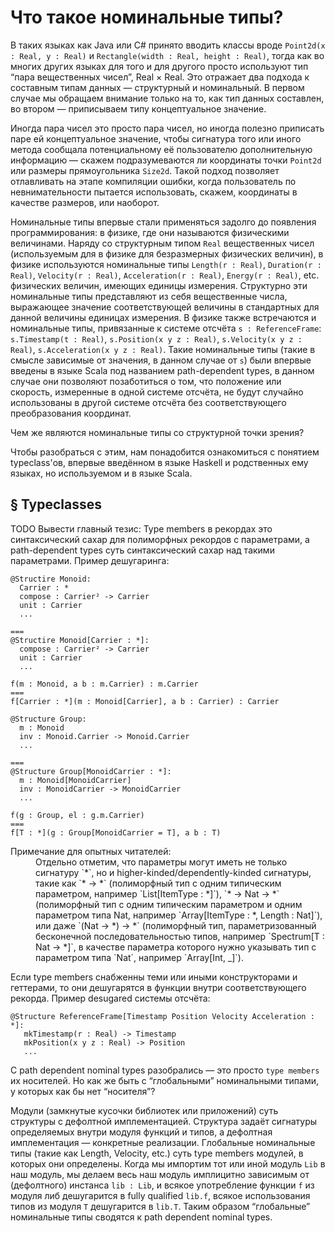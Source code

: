 Что такое номинальные типы?
===========================

В таких языках как Java или C# принято вводить классы вроде `Point2d(x : Real, y : Real)` и `Rectangle(width : Real, height : Real)`, тогда как во многих других языках для того и для другого просто используют тип “пара вещественных чисел”, Real × Real. Это отражает два подхода к составным типам данных — структурный и номинальный. В первом случае мы обращаем внимание только на то, как тип данных составлен, во втором — приписываем типу концептуальное значение.

Иногда пара чисел это просто пара чисел, но иногда полезно приписать паре ей концептуальное значение, чтобы сигнатура того или иного метода сообщала потенциальному её пользователю дополнительную информацию — скажем подразумеваются ли координаты точки `Point2d` или размеры прямоугольника `Size2d`. Такой подход позволяет отлавливать на этапе компиляции ошибки, когда пользователь по невнимательности пытается использовать, скажем, координаты в качестве размеров, или наоборот.

Номинальные типы впервые стали применяться задолго до появления программирования: в физике, где они называются физическими величинами. Наряду со структурным типом `Real` вещественных чисел (используемым для в физике для безразмерных физических величин), в физике используются номинальные типы `Length(r : Real)`, `Duration(r : Real)`, `Velocity(r : Real)`, `Acceleration(r : Real)`, `Energy(r : Real)`, etc. физических величин, имеющих единицы измерения. Структурно эти номинальные типы представляют из себя вещественные числа, выражающее значение соответствующей величины в стандартных для данной величины единицах измерения. В физике также встречаются и номинальные типы, привязанные к системе отсчёта `s : ReferenceFrame`: `s.Timestamp(t : Real)`, `s.Position(x y z : Real)`, `s.Velocity(x y z : Real)`, `s.Acceleration(x y z : Real)`. Такие номинальные типы (такие в смысле зависимые от значения, в данном случае от `s`) были впервые введены в языке Scala под названием path-dependent types, в данном случае они позволяют позаботиться о том, что положение или скорость, измеренные в одной системе отсчёта, не будут случайно использованы в другой системе отсчёта без соответствующего преобразования координат.

Чем же являются номинальные типы со структурной точки зрения?

Чтобы разобраться с этим, нам понадобится ознакомиться с понятием typeclass'ов, впервые введённом в языке Haskell и родственных ему языках, но используемом и в языке Scala.

§ Typeclasses
-------------


TODO Вывести главный тезис:
Type members в рекордах это синтаксический сахар для полиморфных рекордов с параметрами, а path-dependent types суть синтаксический сахар над такими параметрами. Пример дешугаринга:
```
@Structire Monoid:
  Carrier : *
  compose : Carrier² -> Carrier
  unit : Carrier
  ...
  
===
@Structire Monoid[Carrier : *]:
  compose : Carrier² -> Carrier
  unit : Carrier
  ...
```

```
f(m : Monoid, a b : m.Carrier) : m.Carrier
===
f[Carrier : *](m : Monoid[Carrier], a b : Carrier) : Carrier
```

```
@Structure Group:
  m : Monoid
  inv : Monoid.Carrier -> Monoid.Carrier
  ...
  
===
@Structure Group[MonoidCarrier : *]:
  m : Monoid[MonoidCarrier]
  inv : MonoidCarrier -> MonoidCarrier
  ...
```

```
f(g : Group, el : g.m.Carrier)
===
f[T : *](g : Group[MonoidCarrier = T], a b : T)
```

<dl>
<dt>Примечание для опытных читателей:</dt><dd markdown="1">Отдельно отметим, что параметры могут иметь не только сигнатуру `*`, но и higher-kinded/dependently-kinded сигнатуры, такие как `* -> *` (полиморфный тип с одним типическим параметром, например `List[ItemType : *]`), `* -> Nat -> *` (полиморфный тип с одним типическим параметром и одним параметром типа Nat, например `Array[ItemType : *, Length : Nat]`), или даже `(Nat -> *) -> *` (полиморфный тип, параметризованный бесконечной последовательностью типов, например `Spectrum[T : Nat -> *]`, в качестве параметра которого нужно указывать тип с параметром типа `Nat`, например `Array[Int, _]`).</dd>
</dl>

Если type members снабженны теми или иными конструкторами и геттерами, то они дешугарятся в функции внутри соответствующего рекорда. Пример desugared системы отсчёта:
```
@Structure ReferenceFrame[Timestamp Position Velocity Acceleration : *]:
   mkTimestamp(r : Real) -> Timestamp
   mkPosition(x y z : Real) -> Position
   ...
```
С path dependent nominal types разобрались — это просто `type members` их носителей. Но как же быть с “глобальными” номинальными типами, у которых как бы нет “носителя”?

Модули (замкнутые кусочки библиотек или приложений) суть структуры с дефолтной имплементацией. Структура задаёт сигнатуры определяемых внутри модуля функций и типов, а дефолтная имплементация — конкретные реализации. Глобальные номинальные типы (такие как Length, Velocity, etc.) суть type members модулей, в которых они определены. Когда мы импортим тот или иной модуль `Lib` в наш модуль, мы делаем весь наш модуль имплицитно зависимым от (дефолтного) инстанса `lib : Lib`, и всякое употребление функции `f` из модуля либ дешугарится в fully qualified `lib.f`, всякое использования типов из модуля `T` дешугарится в `lib.T`. Таким образом “глобальные” номинальные типы сводятся к path dependent nominal types.
